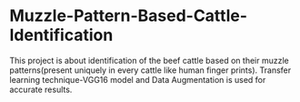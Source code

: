 # Muzzle-Pattern-Based-Cattle-Identification

This project is about identification of the beef cattle based on their muzzle patterns(present uniquely in every cattle like human finger prints).
Transfer learning technique-VGG16 model and Data Augmentation is used for accurate results.
